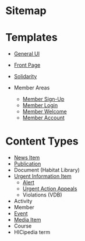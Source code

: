 # Sitemap

# Templates

- [General UI](../blob/master/wiki/templates/general-ui.md)

- [Front Page](../blob/master/wiki/templates/front-page.md)
- [Solidarity](../blob/master/wiki/templates/solidarity.md)

- Member Areas
   - [Member Sign-Up](../blob/master/wiki/templates/members/member-signup.md)
   - [Member Login](../blob/master/wiki/templates/members/member-login.md)
   - [Member Welcome](../blob/master/wiki/templates/members/member-welcome.md)
   - [Member Account](../blob/master/wiki/templates/members/member-account.md)

# Content Types

- [News Item](../blob/master/wiki/content-types/news-item.md)
- [Publication](../blob/master/wiki/content-types/publication.md)
- Document (Habitat Library)
- [Urgent Information Item](../blob/master/wiki/content-types/urgent-information-item.md)
   - [Alert](../blob/master/wiki/content-types/alert.md)
   - [Urgent Action Appeals](../blob/master/wiki/content-types/urgent-action-appeal.md)
   - Violations (VDB)
- Activity
- Member
- [Event](../blob/master/wiki/content-types/event.md)
- [Media Item](../blob/master/wiki/content-types/media-item.md)
- Course
- HICipedia term
